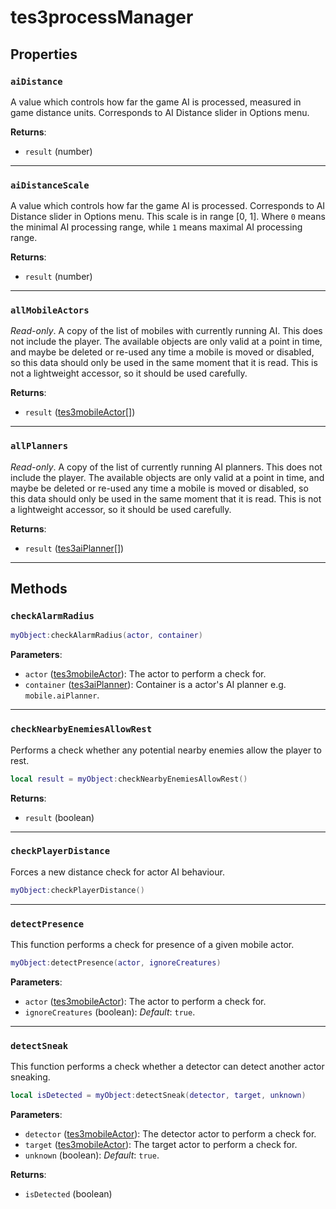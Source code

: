 # tes3processManager
<div class="search_terms" style="display: none">tes3processmanager, processmanager</div>

<!---
	This file is autogenerated. Do not edit this file manually. Your changes will be ignored.
	More information: https://github.com/MWSE/MWSE/tree/master/docs
-->



## Properties

### `aiDistance`
<div class="search_terms" style="display: none">aidistance</div>

A value which controls how far the game AI is processed, measured in game distance units. Corresponds to AI Distance slider in Options menu.

**Returns**:

* `result` (number)

***

### `aiDistanceScale`
<div class="search_terms" style="display: none">aidistancescale</div>

A value which controls how far the game AI is processed. Corresponds to AI Distance slider in Options menu. This scale is in range [0, 1]. Where `0` means the minimal AI processing range, while `1` means maximal AI processing range.

**Returns**:

* `result` (number)

***

### `allMobileActors`
<div class="search_terms" style="display: none">allmobileactors</div>

*Read-only*. A copy of the list of mobiles with currently running AI. This does not include the player. The available objects are only valid at a point in time, and maybe be deleted or re-used any time a mobile is moved or disabled, so this data should only be used in the same moment that it is read. This is not a lightweight accessor, so it should be used carefully.

**Returns**:

* `result` ([tes3mobileActor](../types/tes3mobileActor.md)[])

***

### `allPlanners`
<div class="search_terms" style="display: none">allplanners</div>

*Read-only*. A copy of the list of currently running AI planners. This does not include the player. The available objects are only valid at a point in time, and maybe be deleted or re-used any time a mobile is moved or disabled, so this data should only be used in the same moment that it is read. This is not a lightweight accessor, so it should be used carefully.

**Returns**:

* `result` ([tes3aiPlanner](../types/tes3aiPlanner.md)[])

***

## Methods

### `checkAlarmRadius`
<div class="search_terms" style="display: none">checkalarmradius</div>



```lua
myObject:checkAlarmRadius(actor, container)
```

**Parameters**:

* `actor` ([tes3mobileActor](../types/tes3mobileActor.md)): The actor to perform a check for.
* `container` ([tes3aiPlanner](../types/tes3aiPlanner.md)): Container is a actor's AI planner e.g. `mobile.aiPlanner`.

***

### `checkNearbyEnemiesAllowRest`
<div class="search_terms" style="display: none">checknearbyenemiesallowrest</div>

Performs a check whether any potential nearby enemies allow the player to rest.

```lua
local result = myObject:checkNearbyEnemiesAllowRest()
```

**Returns**:

* `result` (boolean)

***

### `checkPlayerDistance`
<div class="search_terms" style="display: none">checkplayerdistance</div>

Forces a new distance check for actor AI behaviour.

```lua
myObject:checkPlayerDistance()
```

***

### `detectPresence`
<div class="search_terms" style="display: none">detectpresence</div>

This function performs a check for presence of a given mobile actor.

```lua
myObject:detectPresence(actor, ignoreCreatures)
```

**Parameters**:

* `actor` ([tes3mobileActor](../types/tes3mobileActor.md)): The actor to perform a check for.
* `ignoreCreatures` (boolean): *Default*: `true`.

***

### `detectSneak`
<div class="search_terms" style="display: none">detectsneak</div>

This function performs a check whether a detector can detect another actor sneaking.

```lua
local isDetected = myObject:detectSneak(detector, target, unknown)
```

**Parameters**:

* `detector` ([tes3mobileActor](../types/tes3mobileActor.md)): The detector actor to perform a check for.
* `target` ([tes3mobileActor](../types/tes3mobileActor.md)): The target actor to perform a check for.
* `unknown` (boolean): *Default*: `true`.

**Returns**:

* `isDetected` (boolean)

